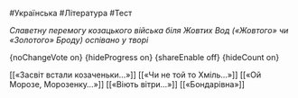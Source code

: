 #Українська #Література #Тест

*Славетну перемогу козацького війська біля Жовтих Вод («Жовтого» чи «Золотого» Броду) оспівано у творі*

{noChangeVote on}
{hideProgress on}
{shareEnable off}
{hideCount on}

[[«Засвіт встали козаченьки…»]]
[[«Чи не той то Хміль…»]]
[[«Ой Морозе, Морозенку…»]]
[[«Віють вітри…»]]
[[«Бондарівна»]]
